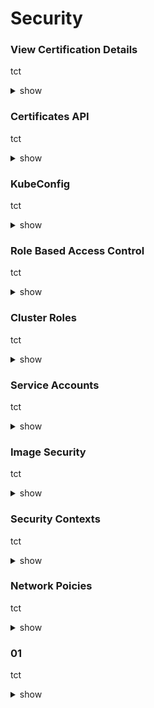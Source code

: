 # Security 

### View Certification Details

tct

<details><summary>show</summary>
<p>
  
```bash
k logs webapp-1
```

</p>
</details>

### Certificates API

tct

<details><summary>show</summary>
<p>
  
```bash
k logs webapp-1
```

</p>
</details>

### KubeConfig

tct

<details><summary>show</summary>
<p>
  
```bash
k logs webapp-1
```

</p>
</details>

### Role Based Access Control

tct

<details><summary>show</summary>
<p>
  
```bash
k logs webapp-1
```

</p>
</details>

### Cluster Roles

tct

<details><summary>show</summary>
<p>
  
```bash
k logs webapp-1
```

</p>
</details>

### Service Accounts

tct

<details><summary>show</summary>
<p>
  
```bash
k logs webapp-1
```

</p>
</details>

### Image Security

tct

<details><summary>show</summary>
<p>
  
```bash
k logs webapp-1
```

</p>
</details>

### Security Contexts

tct

<details><summary>show</summary>
<p>
  
```bash
k logs webapp-1
```

</p>
</details>

### Network Poicies

tct

<details><summary>show</summary>
<p>
  
```bash
k logs webapp-1
```

</p>
</details>

### 01

tct

<details><summary>show</summary>
<p>
  
```bash
k logs webapp-1
```

</p>
</details>
